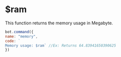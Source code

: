 # $ram

This function returns the memory usage in Megabyte. 

```javascript
bot.command({
name: "memory", 
code: `
Memory usage: $ram` //Ex: Returns 64.83941650390625
})
```

